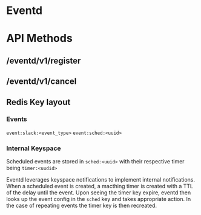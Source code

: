 # Eventd


# API Methods

## /eventd/v1/register

## /eventd/v1/cancel


## Redis Key layout

### Events

`event:slack:<event_type>`
`event:sched:<uuid>`

### Internal Keyspace

Scheduled events are stored in `sched:<uuid>` with their respective timer being `timer:<uudid>`

Eventd leverages keyspace notifications to implement internal notifications.
When a scheduled event is created, a macthing timer is created with a TTL of the delay until the event.
Upon seeing the timer key expire, eventd then looks up the event config in the `sched` key and takes appropriate action.
In the case of repeating events the timer key is then recreated.

